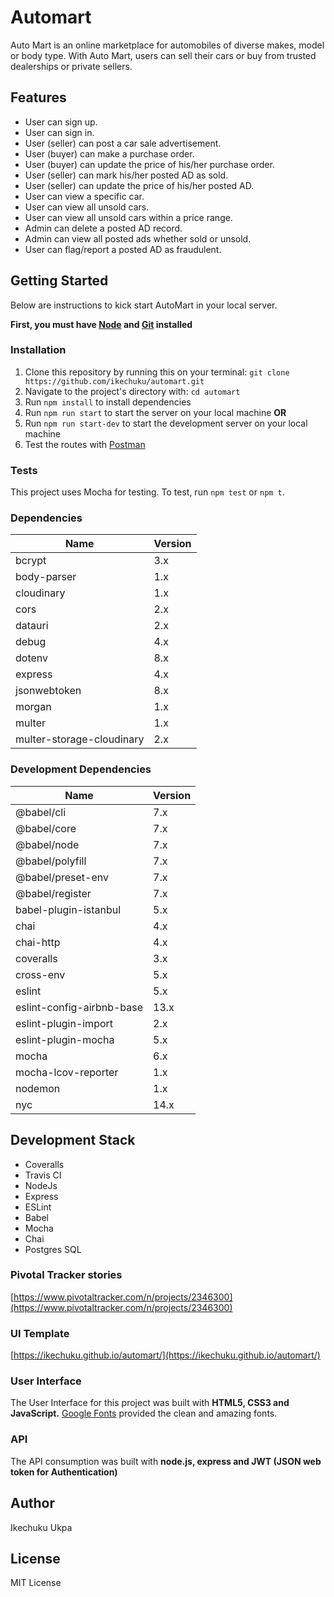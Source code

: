 # Automart
Auto Mart is an online marketplace for automobiles of diverse makes, model or body type. With Auto Mart, users can sell their cars or buy from trusted dealerships or private sellers.

## Features

 - User can sign up.
 - User can sign in.
 - User (seller) can post a car sale advertisement.
 - User (buyer) can make a purchase order.  
 - User (buyer) can update the price of his/her purchase order.  
 - User (seller) can mark his/her posted AD as sold.  
 - User (seller) can update the price of his/her posted AD.  
 - User can view a specific car.  
 - User can view all unsold cars.  
 - User can view all unsold cars within a price range.  
 - Admin can delete a posted AD record.  
 - Admin can view all posted ads whether sold or unsold. 
 - User can ​flag/report​ a posted AD as fraudulent.  
 
 ## Getting Started
 
 Below are instructions to kick start AutoMart in your local server.
 
  **First, you must have [Node](https://nodejs.org/en/download/) and [Git](https://git-scm.com/downloads) installed**

 
 ### Installation
 
 1. Clone this repository by running this on your terminal: `git clone https://github.com/ikechuku/automart.git`
 2. Navigate to the project's directory with: `cd automart`
 3. Run `npm install` to install dependencies
 4. Run  `npm run start` to start the server on your local machine **OR**
 5. Run  `npm run start-dev` to start the development server on your local machine 
 6. Test the routes with [Postman](https://www.getpostman.com/)
 
 ### Tests
 
 This project uses Mocha for testing. To test, run `npm test` or `npm t`.
 
 ### Dependencies

| Name | Version |
| ----------- | ----------- |
| bcrypt | 3.x |
| body-parser | 1.x |
| cloudinary | 1.x |
| cors | 2.x |
| datauri | 2.x |
| debug | 4.x |
| dotenv | 8.x |
| express | 4.x |
| jsonwebtoken | 8.x |
| morgan | 1.x |
| multer | 1.x |
| multer-storage-cloudinary | 2.x |

### Development Dependencies

| Name | Version |
| ----------- | ----------- |
| @babel/cli | 7.x |
| @babel/core | 7.x |
| @babel/node | 7.x |
| @babel/polyfill | 7.x |
| @babel/preset-env | 7.x |
| @babel/register | 7.x |
| babel-plugin-istanbul | 5.x |
| chai | 4.x |
| chai-http | 4.x |
| coveralls | 3.x |
| cross-env | 5.x |
| eslint | 5.x |
| eslint-config-airbnb-base | 13.x |
| eslint-plugin-import | 2.x |
| eslint-plugin-mocha | 5.x |
| mocha | 6.x |
| mocha-lcov-reporter | 1.x |
| nodemon | 1.x |
| nyc | 14.x |

		

## Development Stack
- Coveralls
- Travis CI
- NodeJs
- Express
- ESLint
- Babel
- Mocha
- Chai
- Postgres SQL

### Pivotal Tracker stories
[https://www.pivotaltracker.com/n/projects/2346300](https://www.pivotaltracker.com/n/projects/2346300)

### UI Template
[https://ikechuku.github.io/automart/](https://ikechuku.github.io/automart/)

### User Interface

The User Interface for this project was built with **HTML5, CSS3 and JavaScript.** [Google Fonts](https://fonts.google.com/) provided the clean and amazing fonts.

### API

The API consumption was built with **node.js, express and JWT (JSON web token for Authentication)**

## Author

Ikechuku Ukpa

## License

MIT License



